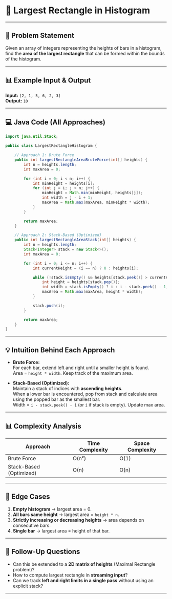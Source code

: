 # 🔹 Largest Rectangle in Histogram

---

## 📌 Problem Statement
Given an array of integers representing the heights of bars in a histogram, find the **area of the largest rectangle** that can be formed within the bounds of the histogram.

---

## 📊 Example Input & Output

**Input:** `[2, 1, 5, 6, 2, 3]`  
**Output:** `10`

---

## 💻 Java Code (All Approaches)

```java
import java.util.Stack;

public class LargestRectangleHistogram {

    // Approach 1: Brute Force
    public int largestRectangleAreaBruteForce(int[] heights) {
        int n = heights.length;
        int maxArea = 0;

        for (int i = 0; i < n; i++) {
            int minHeight = heights[i];
            for (int j = i; j < n; j++) {
                minHeight = Math.min(minHeight, heights[j]);
                int width = j - i + 1;
                maxArea = Math.max(maxArea, minHeight * width);
            }
        }

        return maxArea;
    }

    // Approach 2: Stack-Based (Optimized)
    public int largestRectangleAreaStack(int[] heights) {
        int n = heights.length;
        Stack<Integer> stack = new Stack<>();
        int maxArea = 0;

        for (int i = 0; i <= n; i++) {
            int currentHeight = (i == n) ? 0 : heights[i];

            while (!stack.isEmpty() && heights[stack.peek()] > currentHeight) {
                int height = heights[stack.pop()];
                int width = stack.isEmpty() ? i : i - stack.peek() - 1;
                maxArea = Math.max(maxArea, height * width);
            }

            stack.push(i);
        }

        return maxArea;
    }
}
```
---

## 💡 Intuition Behind Each Approach

- **Brute Force:**  
  For each bar, extend left and right until a smaller height is found.  
  Area = `height * width`. Keep track of the maximum area.

- **Stack-Based (Optimized):**  
  Maintain a stack of indices with **ascending heights**.  
  When a lower bar is encountered, pop from stack and calculate area using the popped bar as the smallest bar.  
  Width = `i - stack.peek() - 1` (or `i` if stack is empty). Update max area.

---

## 📊 Complexity Analysis

| Approach                | Time Complexity | Space Complexity |
|-------------------------|-----------------|------------------|
| Brute Force             | O(n²)           | O(1)             |
| Stack-Based (Optimized) | O(n)            | O(n)             |

---

## 🔹 Edge Cases
1. **Empty histogram** → largest area = 0.
2. **All bars same height** → largest area = `height * n`.
3. **Strictly increasing or decreasing heights** → area depends on consecutive bars.
4. **Single bar** → largest area = height of that bar.

---

## 🔹 Follow-Up Questions
- Can this be extended to a **2D matrix of heights** (Maximal Rectangle problem)?
- How to compute largest rectangle in **streaming input**?
- Can we track **left and right limits in a single pass** without using an explicit stack?

---
